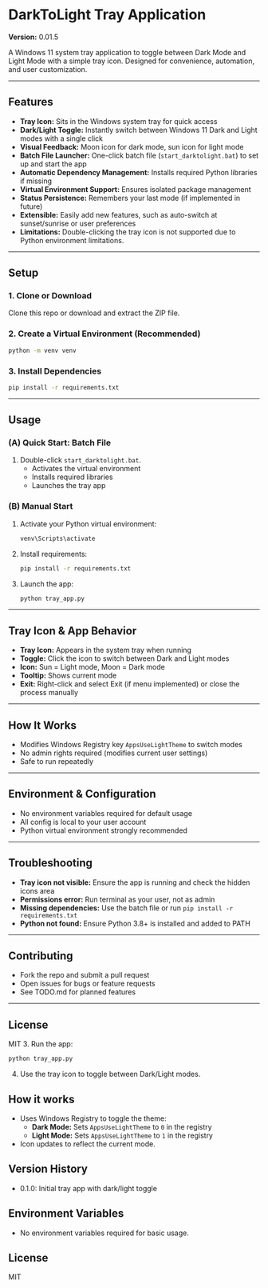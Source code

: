 # DarkToLight Tray Application

**Version:** 0.01.5

A Windows 11 system tray application to toggle between Dark Mode and Light Mode with a simple tray icon. Designed for convenience, automation, and user customization.

---

## Features
- **Tray Icon:** Sits in the Windows system tray for quick access
- **Dark/Light Toggle:** Instantly switch between Windows 11 Dark and Light modes with a single click
- **Visual Feedback:** Moon icon for dark mode, sun icon for light mode
- **Batch File Launcher:** One-click batch file (`start_darktolight.bat`) to set up and start the app
- **Automatic Dependency Management:** Installs required Python libraries if missing
- **Virtual Environment Support:** Ensures isolated package management
- **Status Persistence:** Remembers your last mode (if implemented in future)
- **Extensible:** Easily add new features, such as auto-switch at sunset/sunrise or user preferences
- **Limitations:** Double-clicking the tray icon is not supported due to Python environment limitations.

---

## Setup

### 1. Clone or Download
Clone this repo or download and extract the ZIP file.

### 2. Create a Virtual Environment (Recommended)
```sh
python -m venv venv
```

### 3. Install Dependencies
```sh
pip install -r requirements.txt
```

---

## Usage

### (A) Quick Start: Batch File
1. Double-click `start_darktolight.bat`.
   - Activates the virtual environment
   - Installs required libraries
   - Launches the tray app

### (B) Manual Start
1. Activate your Python virtual environment:
   ```sh
   venv\Scripts\activate
   ```
2. Install requirements:
   ```sh
   pip install -r requirements.txt
   ```
3. Launch the app:
   ```sh
   python tray_app.py
   ```

---

## Tray Icon & App Behavior
- **Tray Icon:** Appears in the system tray when running
- **Toggle:** Click the icon to switch between Dark and Light modes
- **Icon:** Sun = Light mode, Moon = Dark mode
- **Tooltip:** Shows current mode
- **Exit:** Right-click and select Exit (if menu implemented) or close the process manually

---

## How It Works
- Modifies Windows Registry key `AppsUseLightTheme` to switch modes
- No admin rights required (modifies current user settings)
- Safe to run repeatedly

---

## Environment & Configuration
- No environment variables required for default usage
- All config is local to your user account
- Python virtual environment strongly recommended

---

## Troubleshooting
- **Tray icon not visible:** Ensure the app is running and check the hidden icons area
- **Permissions error:** Run terminal as your user, not as admin
- **Missing dependencies:** Use the batch file or run `pip install -r requirements.txt`
- **Python not found:** Ensure Python 3.8+ is installed and added to PATH

---

## Contributing
- Fork the repo and submit a pull request
- Open issues for bugs or feature requests
- See TODO.md for planned features

---

## License
MIT
3. Run the app:
   ```sh
   python tray_app.py
   ```
4. Use the tray icon to toggle between Dark/Light modes.

## How it works
- Uses Windows Registry to toggle the theme:
    - **Dark Mode:** Sets `AppsUseLightTheme` to `0` in the registry
    - **Light Mode:** Sets `AppsUseLightTheme` to `1` in the registry
- Icon updates to reflect the current mode.

## Version History
- 0.1.0: Initial tray app with dark/light toggle

## Environment Variables
- No environment variables required for basic usage.

## License
MIT
